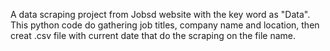 A data scraping project from Jobsd website with the key word as "Data". This python code do gathering job titles, company name and location, 
then creat .csv file with current date that do the scraping on the file name.
